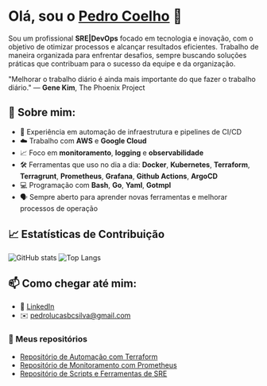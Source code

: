 # Olá, sou o [Pedro Coelho](https://github.com/pedrow-coelho) 👋

Sou um profissional **SRE|DevOps** focado em tecnologia e inovação, com o objetivo de otimizar processos e alcançar resultados eficientes. Trabalho de maneira organizada para enfrentar desafios, sempre buscando soluções práticas que contribuam para o sucesso da equipe e da organização.

"Melhorar o trabalho diário é ainda mais importante do que fazer o trabalho diário."
— **Gene Kim**, The Phoenix Project

## 🚀 Sobre mim:
- 🔧 Experiência em automação de infraestrutura e pipelines de CI/CD
- ☁️ Trabalho com **AWS** e **Google Cloud**
- 📈 Foco em **monitoramento**, **logging** e **observabilidade**
- 🛠️ Ferramentas que uso no dia a dia: **Docker**, **Kubernetes**, **Terraform**, **Terragrunt**, **Prometheus**, **Grafana**, **Github Actions**, **ArgoCD**
- 💻 Programação com **Bash**, **Go**, **Yaml**, **Gotmpl**
- 🗣️ Sempre aberto para aprender novas ferramentas e melhorar processos de operação

## 📈 Estatísticas de Contribuição
![GitHub stats](https://github-readme-stats.vercel.app/api?username=pedrow-coelho&show_icons=true&count_private=true&hide=prs&hide_title=true&theme=dark)
![Top Langs](https://github-readme-stats.vercel.app/api/top-langs/?username=pedrow-coelho&layout=compact&theme=dark)

## 📫 Como chegar até mim:

- 💬 [LinkedIn](https://www.linkedin.com/in/pedro-coelho20/)
- ✉️ pedrolucasbcsilva@gmail.com

### 🔗 Meus repositórios

- [Repositório de Automação com Terraform](https://github.com/seunome/terraform)
- [Repositório de Monitoramento com Prometheus](https://github.com/seunome/prometheus)
- [Repositório de Scripts e Ferramentas de SRE](https://github.com/seunome/sre-tools)
